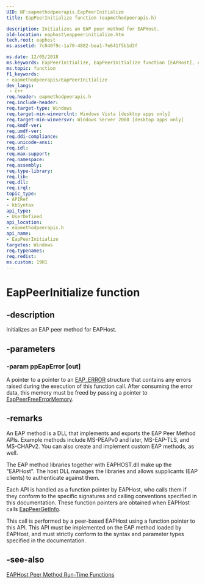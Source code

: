 ```yaml
---
UID: NF:eapmethodpeerapis.EapPeerInitialize
title: EapPeerInitialize function (eapmethodpeerapis.h)

description: Initializes an EAP peer method for EAPHost.
old-location: eaphost\eappeerinitialize.htm
tech.root: eaphost
ms.assetid: 7c040f9c-1a70-4882-bea1-7e641f5b1d3f

ms.date: 12/05/2018
ms.keywords: EapPeerInitialize, EapPeerInitialize function [EAPHost], eaphost.eappeerinitialize, eapmethodpeerapis/EapPeerInitialize
ms.topic: function
f1_keywords:
- eapmethodpeerapis/EapPeerInitialize
dev_langs:
 - c++
req.header: eapmethodpeerapis.h
req.include-header: 
req.target-type: Windows
req.target-min-winverclnt: Windows Vista [desktop apps only]
req.target-min-winversvr: Windows Server 2008 [desktop apps only]
req.kmdf-ver: 
req.umdf-ver: 
req.ddi-compliance: 
req.unicode-ansi: 
req.idl: 
req.max-support: 
req.namespace: 
req.assembly: 
req.type-library: 
req.lib: 
req.dll: 
req.irql: 
topic_type:
- APIRef
- kbSyntax
api_type:
- UserDefined
api_location:
- eapmethodpeerapis.h
api_name:
- EapPeerInitialize
targetos: Windows
req.typenames: 
req.redist: 
ms.custom: 19H1
---
```


# EapPeerInitialize function


## -description


Initializes an EAP peer  method for EAPHost.


## -parameters




### -param ppEapError [out]

A pointer to a pointer to an <a href="https://docs.microsoft.com/windows/desktop/api/eaptypes/ns-eaptypes-eap_error">EAP_ERROR</a> structure that contains any errors raised during  the execution of this function call. After consuming the error data, this memory must be freed by passing a pointer to <a href="https://docs.microsoft.com/previous-versions/windows/desktop/api/eapmethodpeerapis/nf-eapmethodpeerapis-eappeerfreeerrormemory">EapPeerFreeErrorMemory</a>.


## -remarks



 An EAP method is a DLL that implements and exports the EAP Peer Method APIs. Example methods include MS-PEAPv0 and later, MS-EAP-TLS, and MS-CHAPv2. You can also create and implement custom EAP methods, as well.

The EAP method libraries together with EAPHOST.dll make up the "EAPHost". The host DLL manages the libraries and allows supplicants (EAP clients) to authenticate against them.

Each API is handled as a function pointer by EAPHost, who calls them if they conform to the specific signatures and calling conventions specified in this documentation. These function pointers are obtained when EAPHost calls <a href="https://docs.microsoft.com/previous-versions/windows/desktop/api/eapmethodpeerapis/nf-eapmethodpeerapis-eappeergetinfo">EapPeerGetInfo</a>.

This call is performed by a peer-based EAPHost using a function pointer to this API. This API must be implemented on the EAP method loaded by EAPHost, and must strictly conform to the syntax and parameter types specified in the documentation.




## -see-also




<a href="https://docs.microsoft.com/previous-versions/windows/desktop/eaphost/eaphost-peer-method-run-time-functions">EAPHost Peer Method Run-Time Functions</a>
 

 

